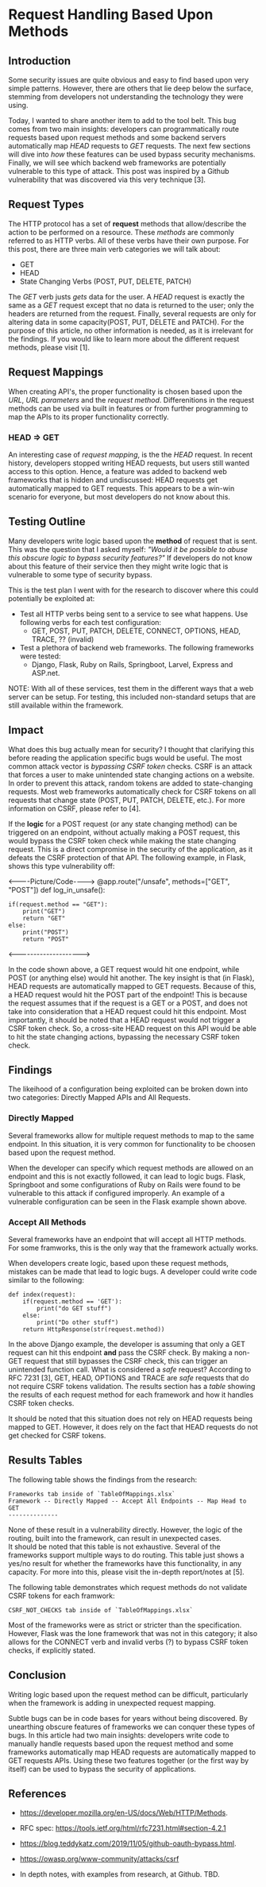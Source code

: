 # Request Handling Based Upon Methods

## Introduction 

Some security issues are quite obvious and easy to find based upon very simple patterns. However, there are others that lie deep below the surface, stemming from developers not understanding the technology they were using.

Today, I wanted to share another item to add to the tool belt. This bug comes from two main insights: developers can programmatically route requests based upon request methods and some backend servers automatically map *HEAD* requests to *GET* requests. The next few sections will dive into *how* these features can be used bypass security mechanisms. Finally, we will see which backend web frameworks are potentially vulnerable to this type of attack. This post was inspired by a Github vulnerability that was discovered via this very technique [3].

## Request Types 

The HTTP protocol has a set of **request** methods that allow/describe the action to be performed on a resource. These *methods* are commonly referred to as HTTP verbs. All of these verbs have their own purpose. For this post, there are three main verb categories we will talk about: 
- GET 
- HEAD 
- State Changing Verbs (POST, PUT, DELETE, PATCH) 

The *GET* verb justs *gets* data for the user. A *HEAD* request is exactly the same as a *GET* request except that no data is returned to the user; only the headers are returned from the request. Finally, several requests are only for altering data in some capacity(POST, PUT, DELETE and PATCH). For the purpose of this article, no other information is needed, as it is irrelevant for the findings. If you would like to learn more about the different request methods, please visit [1].

## Request Mappings 

When creating API's, the proper functionality is chosen based upon the *URL*, *URL parameters* and the *request method*. Differenitions in the request methods can be used via built in features or from further programming to map the APIs to its proper functionality correctly. 

### HEAD => GET

An interesting case of *request mapping*, is the the *HEAD* request. In recent history, developers stopped writing HEAD requests, but users still wanted access to this option. Hence, a feature was added to backend web frameworks that is hidden and undiscussed: HEAD requests get automatically mapped to GET requests. This appears to be a win-win scenario for everyone, but most developers do not know about this. 

## Testing Outline

Many developers write logic based upon the **method** of request that is sent. This was the question that I asked myself: *"Would it be possible to abuse this obscure logic to bypass security features?"* If developers do not know about this feature of their service then they might write logic that is vulnerable to some type of security bypass. 

This is the test plan I went with for the research to discover where this could potentially be exploited at:
- Test all HTTP verbs being sent to a service to see what happens. Use following verbs for each test configuration: 
    - GET, POST, PUT, PATCH, DELETE, CONNECT, OPTIONS, HEAD, TRACE, ?? (invalid)
- Test a plethora of backend web frameworks. The following frameworks were tested:
    -  Django, Flask, Ruby on Rails, Springboot, Larvel, Express and ASP.net. 

NOTE: With all of these services, test them in the different ways that a web server can be setup. For testing, this included non-standard setups that are still available within the framework. 

## Impact

What does this bug actually mean for security? I thought that clarifying this before reading the application specific bugs would be useful. The most common attack vector is *bypassing CSRF token* checks. CSRF is an attack that forces a user to make unintended state changing actions on a website. In order to prevent this attack, random tokens are added to state-changing requests. Most web frameworks automatically check for CSRF tokens on all requests that change state (POST, PUT, PATCH, DELETE, etc.). For more information on CSRF, please refer to [4]. 

If the **logic** for a POST request (or any state changing method) can be triggered on an endpoint, without actually making a POST request, this would bypass the CSRF token check while making the state changing request. This is a direct compromise in the security of the application, as it defeats the CSRF protection of that API. The following example, in Flask, shows this type vulnerability off: 

<----Picture/Code---->
@app.route("/unsafe", methods=["GET", "POST"])
def log_in_unsafe():

    if(request.method == "GET"):
        print("GET")
        return "GET"
    else:
        print("POST")
        return "POST" 
<-------------------->

In the code shown above, a GET request would hit one endpoint, while POST (or anything else) would hit another. The key insight is that (in Flask), HEAD requests are automatically mapped to GET requests. Because of this, a HEAD request would hit the POST part of the endpoint! This is because the request assumes that if the request is a GET or a POST, and does not take into consideration that a HEAD request could hit this endpoint. Most importantly, it should be noted that a HEAD request would not trigger a CSRF token check. So, a cross-site HEAD request on this API would be able to hit the state changing actions, bypassing the necessary CSRF token check. 

## Findings 

The likeihood of a configuration being exploited can be broken down into two categories: Directly Mapped APIs and All Requests. 

### Directly Mapped 

Several frameworks allow for multiple request methods to map to the same endpoint. In this situation, it is very common for functionality to be choosen based upon the request method. 

When the developer can specify which request methods are allowed on an endpoint and this is not exactly followed, it can lead to logic bugs. Flask, Springboot and some configurations of Ruby on Rails were found to be vulnerable to this attack if configured improperly. An example of a vulnerable configuration can be seen in the Flask example shown above. 

### Accept All Methods 

Several frameworks have an endpoint that will accept all HTTP methods. For some framworks, this is the only way that the framework actually works. 

When developers create logic, based upon these request methods, mistakes can be made that lead to logic bugs. A developer could write code similar to the following: 
```
def index(request): 
    if(request.method == 'GET'):
        print("do GET stuff")
    else: 
        print("Do other stuff")
    return HttpResponse(str(request.method))
```

In the above Django example, the developer is assuming that only a GET request can hit this endpoint **and** pass the CSRF check. By making a non-GET request that still bypasses the CSRF check, this can trigger an unintended function call. What is considered a *safe* request? According to RFC 7231 [3], GET, HEAD, OPTIONS and TRACE are *safe* requests that do not require CSRF tokens validation. The results section has a *table* showing the results of each request method for each framework and how it handles CSRF token checks. 

It should be noted that this situation does not rely on HEAD requests being mapped to GET. However, it does rely on the fact that HEAD requests do not get checked for CSRF tokens. 

## Results Tables 

The following table shows the findings from the research: 
```
Frameworks tab inside of `TableOfMappings.xlsx`
Framework -- Directly Mapped -- Accept All Endpoints -- Map Head to GET
--------------
```

None of these result in a vulnerability directly. However, the logic of the routing, built into the framework, can result in unexpected cases.  
It should be noted that this table is not exhaustive. Several of the frameworks support multiple ways to do routing. This table just shows a yes/no result for whether the frameworks have this functionality, in any capacity. For more into this, please visit the in-depth report/notes at [5].

The following table demonstrates which request methods do not validate CSRF tokens for each framwork:

```
CSRF_NOT_CHECKS tab inside of `TableOfMappings.xlsx`
```

Most of the frameworks were as strict or stricter than the specification. However, Flask was the lone framework that was not in this category; it also allows for the CONNECT verb and invalid verbs (?) to bypass CSRF token checks, if explicitly stated. 


## Conclusion

Writing logic based upon the request method can be difficult, particularly when the framework is adding in unexpected request mapping.

Subtle bugs can be in code bases for years without being discovered. By unearthing obscure features of frameworks we can conquer these types of bugs. In this article had two main insights: developers write code to manually handle requests based upon the request method and some frameworks automatically map HEAD requests are automatically mapped to GET requests APIs. Using these two features together (or the first way by itself) can be used to bypass the security of applications.

## References 
- https://developer.mozilla.org/en-US/docs/Web/HTTP/Methods. 

- RFC spec: https://tools.ietf.org/html/rfc7231.html#section-4.2.1
- https://blog.teddykatz.com/2019/11/05/github-oauth-bypass.html. 
- https://owasp.org/www-community/attacks/csrf
- In depth notes, with examples from research, at Github. TBD.

